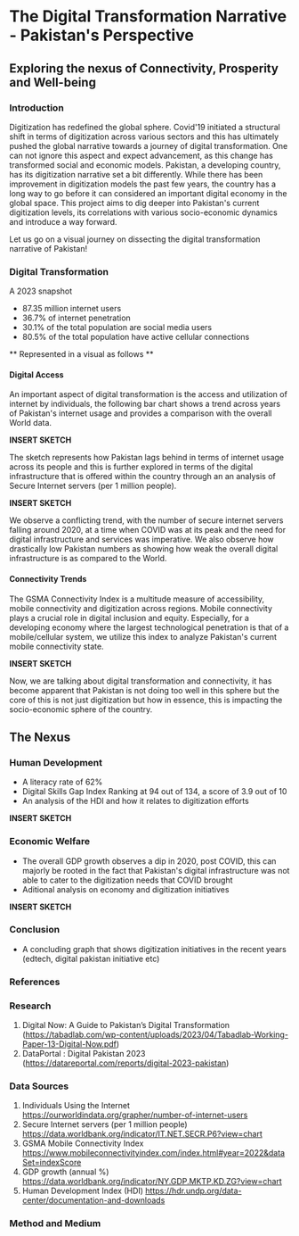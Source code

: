 # The Digital Transformation Narrative - Pakistan's Perspective
## Exploring the nexus of Connectivity, Prosperity and Well-being

### Introduction 
Digitization has redefined the global sphere. Covid'19 initiated a structural shift in terms of digitization across various sectors and this has ultimately pushed the global narrative towards a journey of digital transformation. One can not ignore this aspect and expect advancement, as this change has transformed social and economic models. 
Pakistan, a developing country, has its digitization narrative set a bit differently. While there has been improvement in digitization models the past few years, the country has a long way to go before it can
considered an important digital economy in the global space. This project aims to dig deeper into Pakistan's current digitization levels, its correlations with various socio-economic dynamics and introduce a way forward. 

Let us go on a visual journey on dissecting the digital transformation narrative of Pakistan!

### Digital Transformation
A 2023 snapshot
- 87.35 million internet users
- 36.7% of internet penetration
- 30.1% of the total population are social media users 
- 80.5% of the total population have active cellular connections

** Represented in a visual as follows ** 

#### Digital Access 
An important aspect of digital transformation is the access and utilization of internet by individuals, the following bar chart shows a trend across years of Pakistan's internet usage and provides a
comparison with the overall World data. 

**INSERT SKETCH**

The sketch represents how Pakistan lags behind in terms of internet usage across its people and this is further explored in terms of the digital infrastructure that is offered within the country through an 
an analysis of Secure Internet servers (per 1 million people).

**INSERT SKETCH**

We observe a conflicting trend, with the number of secure internet servers falling around 2020, at a time when COVID was at its peak and the need for digital infrastructure and services was imperative.
We also observe how drastically low Pakistan numbers as showing how weak the overall digital infrastructure is as compared to the World.

#### Connectivity Trends 
The GSMA Connectivity Index is a multitude measure of accessibility, mobile connectivity and digitization across regions. Mobile connectivity plays a crucial role in digital inclusion and equity. Especially,
for a developing economy where the largest technological penetration is that of a mobile/cellular system, we utilize this index to analyze Pakistan's current mobile connectivity state. 

**INSERT SKETCH**

Now, we are talking about digital transformation and connectivity, it has become apparent that Pakistan is not doing too well in this sphere but the core of this is not just digitization but how in essence, 
this is impacting the socio-economic sphere of the country.

## The Nexus 
### Human Development 
- A literacy rate of 62%
- Digital Skills Gap Index Ranking at 94 out of 134, a score of 3.9 out of 10
- An analysis of the HDI and how it relates to digitization efforts

**INSERT SKETCH**

### Economic Welfare 
- The overall GDP growth observes a dip in 2020, post COVID, this can majorly be rooted in the fact that Pakistan's digital infrastructure was not able to cater to the digitization needs that COVID brought
- Aditional analysis on economy and digitization initiatives

**INSERT SKETCH**

### Conclusion 
- A concluding graph that shows digitization initiatives in the recent years (edtech, digital pakistan initiative etc)

### References
### Research
1. Digital Now: A Guide to Pakistan’s Digital Transformation (https://tabadlab.com/wp-content/uploads/2023/04/Tabadlab-Working-Paper-13-Digital-Now.pdf)
2. DataPortal : Digital Pakistan 2023 (https://datareportal.com/reports/digital-2023-pakistan)

### Data Sources
1. Individuals Using the Internet	https://ourworldindata.org/grapher/number-of-internet-users
2. Secure Internet servers (per 1 million people)	https://data.worldbank.org/indicator/IT.NET.SECR.P6?view=chart
3. GSMA Mobile Connectivity Index	https://www.mobileconnectivityindex.com/index.html#year=2022&dataSet=indexScore
4. GDP growth (annual %)	https://data.worldbank.org/indicator/NY.GDP.MKTP.KD.ZG?view=chart
5. Human Development Index (HDI) 	https://hdr.undp.org/data-center/documentation-and-downloads

### Method and Medium 



